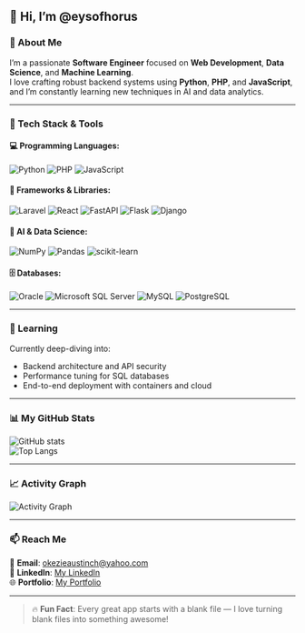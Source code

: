 ## 👋 Hi, I’m @eysofhorus

### 🎯 About Me
I’m a passionate **Software Engineer** focused on **Web Development**, **Data Science**, and **Machine Learning**.  
I love crafting robust backend systems using **Python**, **PHP**, and **JavaScript**, and I’m constantly learning new techniques in AI and data analytics.

---

### 🚀 Tech Stack & Tools

#### 💻 Programming Languages:
![Python](https://img.shields.io/badge/Python-3776AB?style=for-the-badge&logo=python&logoColor=white)
![PHP](https://img.shields.io/badge/PHP-777BB4?style=for-the-badge&logo=php&logoColor=white)
![JavaScript](https://img.shields.io/badge/JavaScript-F7DF1E?style=for-the-badge&logo=javascript&logoColor=black)

#### 🧰 Frameworks & Libraries:
![Laravel](https://img.shields.io/badge/Laravel-FF2D20?style=for-the-badge&logo=laravel&logoColor=white)
![React](https://img.shields.io/badge/React-61DAFB?style=for-the-badge&logo=react&logoColor=black)
![FastAPI](https://img.shields.io/badge/FastAPI-009688?style=for-the-badge&logo=fastapi&logoColor=white)
![Flask](https://img.shields.io/badge/Flask-000000?style=for-the-badge&logo=flask&logoColor=white)
![Django](https://img.shields.io/badge/Django-092E20?style=for-the-badge&logo=django&logoColor=white)


#### 🧠 AI & Data Science:
![NumPy](https://img.shields.io/badge/Numpy-013243?style=for-the-badge&logo=numpy&logoColor=white)
![Pandas](https://img.shields.io/badge/Pandas-150458?style=for-the-badge&logo=pandas&logoColor=white)
![scikit-learn](https://img.shields.io/badge/scikit--learn-F7931E?style=for-the-badge&logo=scikit-learn&logoColor=white)

#### 🗄️ Databases:
![Oracle](https://img.shields.io/badge/Oracle-F80000?style=for-the-badge&logo=oracle&logoColor=white)
![Microsoft SQL Server](https://img.shields.io/badge/MS_SQL_Server-CC2927?style=for-the-badge&logo=microsoft-sql-server&logoColor=white)
![MySQL](https://img.shields.io/badge/MySQL-4479A1?style=for-the-badge&logo=mysql&logoColor=white)
![PostgreSQL](https://img.shields.io/badge/PostgreSQL-4169E1?style=for-the-badge&logo=postgresql&logoColor=white)


---

### 🌱 Learning
Currently deep-diving into:
- Backend architecture and API security
- Performance tuning for SQL databases
- End-to-end deployment with containers and cloud

---

### 📊 My GitHub Stats
![GitHub stats](https://github-readme-stats.vercel.app/api?username=eysofhorus&show_icons=true&theme=tokyonight)  
![Top Langs](https://github-readme-stats.vercel.app/api/top-langs/?username=eysofhorus&layout=compact&theme=tokyonight)

---

### 📈 Activity Graph
![Activity Graph](https://github-readme-activity-graph.vercel.app/graph?username=eysofhorus&theme=tokyonight)

---

### 📫 Reach Me
💬 **Email**: [okezieaustinch@yahoo.com](mailto:okezieaustinch@yahoo.com)  
💼 **LinkedIn**: [My LinkedIn](https://www.linkedin.com/in/eyes0fhorus/)  
🌐 **Portfolio**: [My Portfolio](https://github.com/eysofhorus)

---

> 🔥 **Fun Fact**: Every great app starts with a blank file — I love turning blank files into something awesome!

